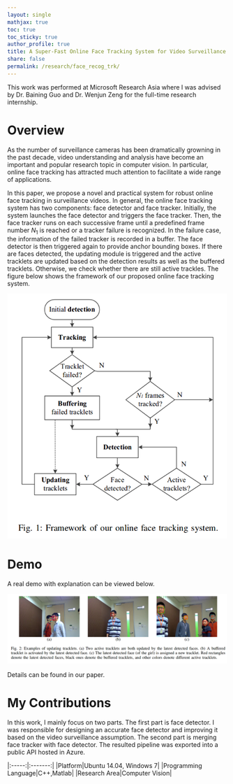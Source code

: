 ```yaml
---
layout: single
mathjax: true
toc: true
toc_sticky: true
author_profile: true
title: A Super-Fast Online Face Tracking System for Video Surveillance
share: false
permalink: /research/face_recog_trk/
---
```


This work was performed at Microsoft Research Asia where I was advised by Dr. Baining Guo and Dr. Wenjun Zeng for the full-time research internship. 

# Overview

As the number of surveillance cameras has been dramatically growning in the past decade, video understanding and analysis have become an important and popular research topic in computer vision. In particular, online face tracking has attracted much attention to facilitate a wide range of applications. 

In this paper, we propose a novel and practical system for robust online face tracking in surveillance videos. In general, the online face tracking system has two components: face detector and face tracker. Initially, the system launches the face detector and triggers the face tracker. Then, the face tracker runs on each successive frame until a predefined frame number $N_1$ is reached or a tracker failure is recognized. In the failure case, the information of the failed tracker is recorded in a buffer. The face detector is then triggered again to provide anchor bounding boxes. If  there  are  faces  detected,  the  updating  module  is  triggered and  the  active  tracklets  are  updated  based  on  the  detection results as well as the buffered tracklets. Otherwise, we check whether there are still active trackles. The figure below shows the framework of our proposed online face tracking system. 

![Framework](/_research/images/face_recog_trk_1.png)

# Demo

A real demo with explanation can be viewed below. 

![demo](/_research/images/face_recog_trk_2.png)

Details can be found in our paper. 

# My Contributions

In this work, I mainly focus on two parts. The first part is face detector. I was responsible for designing an accurate face detector and improving it based on the video surveillance assumption. The second part is merging face tracker with face detector. The resulted pipeline was exported into a public API hosted in Azure. 


|:-----:|:-------:|
|Platform|Ubuntu 14.04, Windows 7|
|Programming Language|C++,Matlab|
|Research Area|Computer Vision|
